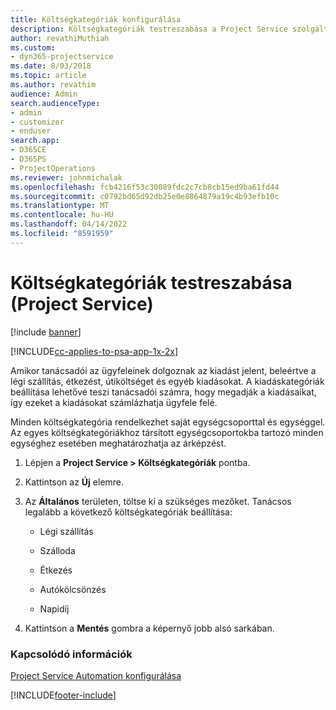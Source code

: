 ```yaml
---
title: Költségkategóriák konfigurálása
description: Költségkategóriák testreszabása a Project Service szolgáltatásban
author: revathiMuthiah
ms.custom:
- dyn365-projectservice
ms.date: 8/03/2018
ms.topic: article
ms.author: revathim
audience: Admin
search.audienceType:
- admin
- customizer
- enduser
search.app:
- D365CE
- D365PS
- ProjectOperations
ms.reviewer: johnmichalak
ms.openlocfilehash: fcb4216f53c30089fdc2c7cb8cb15ed9ba61fd44
ms.sourcegitcommit: c0792bd65d92db25e0e8864879a19c4b93efb10c
ms.translationtype: MT
ms.contentlocale: hu-HU
ms.lasthandoff: 04/14/2022
ms.locfileid: "8591959"
---
```

# <a name="configure-expense-categories-project-service"></a>Költségkategóriák testreszabása (Project Service)

[!include [banner](../includes/psa-now-project-operations.md)]

[!INCLUDE[cc-applies-to-psa-app-1x-2x](../includes/cc-applies-to-psa-app-1x-2x.md)]

Amikor tanácsadói az ügyfeleinek dolgoznak az kiadást jelent, beleértve a légi szállítás, étkezést, útiköltséget és egyéb kiadásokat. A kiadáskategóriák beállítása lehetővé teszi tanácsadói számra, hogy megadják a kiadásaikat, így ezeket a kiadásokat számlázhatja ügyfele felé.  
  
Minden költségkategória rendelkezhet saját egységcsoporttal és egységgel. Az egyes költségkategóriákhoz társított egységcsoportokba tartozó minden egységhez esetében meghatározhatja az árképzést.  
  
1.  Lépjen a **Project Service > Költségkategóriák** pontba.  
  
2.  Kattintson az **Új** elemre.  
  
3.  Az **Általános** területen, töltse ki a szükséges mezőket. Tanácsos legalább a következő költségkategóriák beállítása:  
  
    -   Légi szállítás  
  
    -   Szálloda  
  
    -   Étkezés  
  
    -   Autókölcsönzés  
  
    -   Napidíj  
  
4.  Kattintson a **Mentés** gombra a képernyő jobb alsó sarkában.  
  
### <a name="see-also"></a>Kapcsolódó információk  
 [Project Service Automation konfigurálása](../psa/configure.md)


[!INCLUDE[footer-include](../includes/footer-banner.md)]
